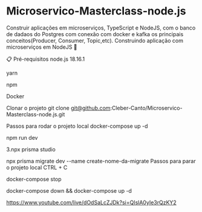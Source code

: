 # Microservico-Masterclass-node.js
Construir aplicações em microserviços, TypeScript e NodeJS, com o banco de dadaos do Postgres com conexão com docker e kafka os principais conceitos(Producer, Consumer, Topic,etc).
Construindo aplicação com microserviços em NodeJS 🚀

📋 Pré-requisitos
node.js 18.16.1

yarn

npm

Docker

Clonar o projeto
git clone git@github.com:Cleber-Canto/Microservico-Masterclass-node.js.git

Passos para rodar o projeto local
docker-compose up -d

npm run dev

3.npx prisma studio

npx prisma migrate dev --name create-nome-da-migrate
Passos para parar o projeto local
CTRL + C

docker-compose stop

docker-compose down && docker-compose up -d 

https://www.youtube.com/live/dOdSaLcZJDk?si=QIslA0yIe3rQzKY2
